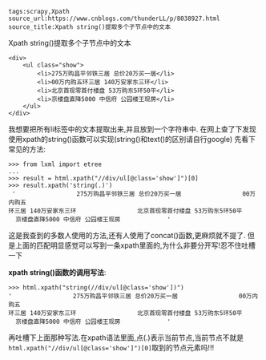 ```
tags:scrapy,Xpath
source_url:https://www.cnblogs.com/thunderLL/p/8038927.html
source_title:Xpath string()提取多个子节点中的文本
```

Xpath string()提取多个子节点中的文本

<!--more-->

```
<div>
    <ul class="show">
        <li>275万购昌平邻铁三居 总价20万买一居</li>
        <li>00万内购五环三居 140万安家东三环</li>
        <li>北京首现零首付楼盘 53万购东5环50平</li>
        <li>京楼盘直降5000 中信府 公园楼王现房</li>
    </ul>
</div>
```

我想要把所有li标签中的文本提取出来,并且放到一个字符串中.
在网上查了下发现使用xpath的string()函数可以实现(string()和text()的区别请自行google)
先看下常见的方法:

```
>>> from lxml import etree
...
>>> result = html.xpath("//div/ul[@class='show']")[0]
>>> result.xpath('string(.)')
 '                 275万购昌平邻铁三居 总价20万买一居                 00万内购五
环三居 140万安家东三环                 北京首现零首付楼盘 53万购东5环50平
  京楼盘直降5000 中信府 公园楼王现房             '
```

这是我查到的多数人使用的方法,还有人使用了concat()函数,更麻烦就不提了.
但是上面的匹配明显感觉可以写到一条xpath里面的,为什么非要分开写!忍不住吐槽一下


**xpath string()函数的调用写法**:

```
>>> html.xpath("string(//div/ul[@class='show'])")
'                 275万购昌平邻铁三居 总价20万买一居                 00万内购五
环三居 140万安家东三环                 北京首现零首付楼盘 53万购东5环50平
  京楼盘直降5000 中信府 公园楼王现房             '
```

再吐槽下上面那种写法.在xpath语法里面,点(.)表示当前节点,当前节点不就是`html.xpath("//div/ul[@class='show']")[0]`取到的节点元素吗!!!


